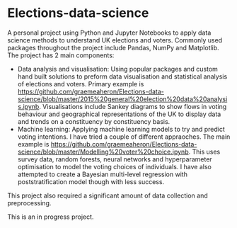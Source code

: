 # Elections-data-science
A personal project using Python and Jupyter Notebooks to apply data science methods to understand UK elections and voters. Commonly used packages throughout the project include Pandas, NumPy and Matplotlib. The project has 2 main components:
- Data analysis and visualisation: Using popular packages and custom hand built solutions to preform data visualisation and statistical analysis of elections and voters. Primary example is https://github.com/graemeaheron/Elections-data-science/blob/master/2015%20general%20election%20data%20analysis.ipynb. Visualisations include Sankey diagrams to show flows in voting behaviour and geographical representations of the UK to display data and trends on a constituency by constituency basis.
- Machine learning: Applying machine learning models to try and predict voting intentions. I have tried a couple of different appraoches. The main example is https://github.com/graemeaheron/Elections-data-science/blob/master/Modelling%20voter%20choice.ipynb. This uses survey data, random forests, neural networks and hyperparameter optimisation to model the voting choices of individuals. I have also attempted to create a Bayesian multi-level regression with poststratification model though with less success.

This project also required a significant amount of data collection and preprocessing.

This is an in progress project.
